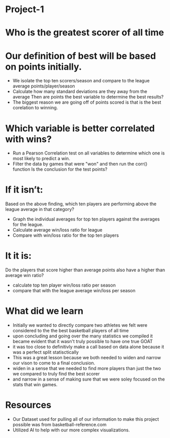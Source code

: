 # Project-1
# Who is the greatest scorer of all time

# Our definition of best will be based on points initially.
- We isolate the top ten scorers/season and compare to the league average points/player/season
- Calculate how many standard deviations are they away from the average
Then are points the best variable to determine the best results?
- The biggest reason we are going off of points scored is that is the best corelation to winning.

# Which variable is better correlated with wins?
- Run a Pearson Correlation test on all variables to determine which one is most likely to predict a win.
- Filter the data by games that were "won" and then run the corr() function
Is the conclusion for the test points?

# If it isn’t:
Based on the above finding, which ten players are performing above the league average in that category?
- Graph the individual averages for top ten players against the averages for the league.
- Calculate average win/loss ratio for league
- Compare with win/loss ratio for the top ten players

# It it is:
Do the players that score higher than average points also have a higher than average win ratio?
- calculate top ten player win/loss ratio per season
- compare that with the league average win/loss per season

# What did we learn
- Initially we wanted to directly compare two athletes we felt were considered to the the best basketball players of all time
- upon concluding and going over the many statistics we compiled it became evident that it wasn't truly possible to have one true GOAT
- it was too close to definitivly make a call based on data alone because it was a perfect split statisctically
- This was a great lesson because we both needed to widen and narrow our vison to come to a final conclusion.
- widen in a sense that we needed to find more players than just the two we compared to truly find the best scorer
- and narrow in a sense of making sure that we were soley focused on the stats that win games.

# Resources
- Our Dataset used for pulling all of our information to make this project possible was from basketball-reference.com
- Utilized AI to help with our more complex visualizations. 
